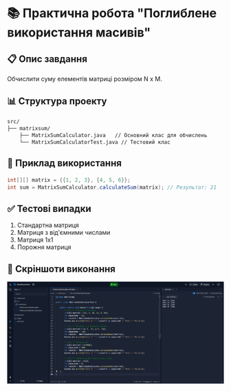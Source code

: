 # 📚 Практична робота "Поглиблене використання масивів"

## 📋 Опис завдання
Обчислити суму елементів матриці розміром N x M.

## 📊 Структура проекту
```
src/
├── matrixsum/
    ├── MatrixSumCalculator.java   // Основний клас для обчислень
    └── MatrixSumCalculatorTest.java // Тестовий клас
```

## 📝 Приклад використання
```java
int[][] matrix = {{1, 2, 3}, {4, 5, 6}};
int sum = MatrixSumCalculator.calculateSum(matrix); // Результат: 21
```

## ✅ Тестові випадки
1. Стандартна матриця
2. Матриця з від'ємними числами
3. Матриця 1x1
4. Порожня матриця

## 📸 Скріншоти виконання
![](https://github.com/ppc-ntu-khpi/advarrays-35-TeslenkoPavlo/blob/master/img/img1.png)
